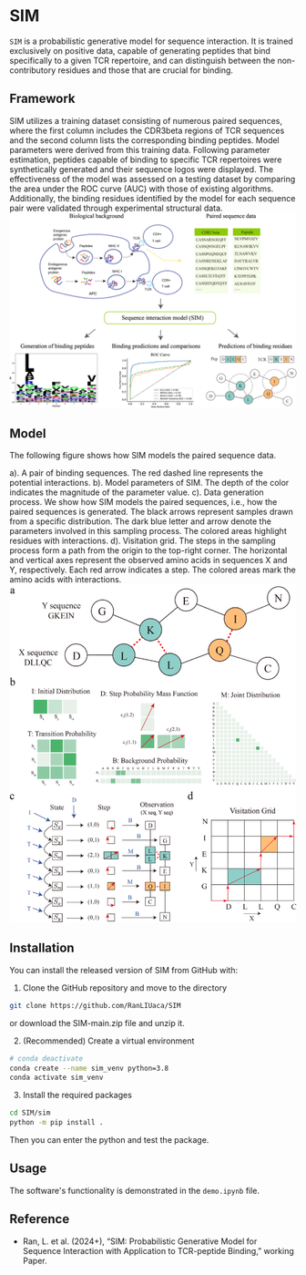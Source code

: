 # SIM
`SIM` is a probabilistic generative model for sequence interaction. It is trained exclusively on positive data, capable of generating peptides that bind specifically to a given TCR repertoire, and can distinguish between the non-contributory residues and those that are crucial for binding.

<!-- framework.png -->
## Framework
SIM utilizes a training dataset consisting of numerous paired sequences, where the first column includes the CDR3beta regions of TCR sequences and the second column lists the corresponding binding peptides. Model parameters were derived from this training data. Following parameter estimation, peptides capable of binding to specific TCR repertoires were synthetically generated and their sequence logos were displayed. The effectiveness of the model was assessed on a testing dataset by comparing the area under the ROC curve (AUC) with those of existing algorithms. Additionally, the binding residues identified by the model for each sequence pair were validated through experimental structural data.
![SIM framework for TCR-peptide binding analysis](./figs/framework.png)

## Model
The following figure shows how SIM models the paired sequence data.

a). A pair of binding sequences. The red dashed line represents the potential interactions. b). Model parameters of SIM. The depth of the color indicates the magnitude of the parameter value. c). Data generation process. We show how SIM models the paired sequences, i.e., how the paired sequences is generated. The black arrows represent samples drawn from a specific distribution. The dark blue letter and arrow denote the parameters involved in this sampling process. The colored areas highlight residues with interactions. d). Visitation grid. The steps in the sampling process form a path from the origin to the top-right corner. The horizontal and vertical axes represent the observed amino acids in sequences X and Y, respectively. Each red arrow indicates a step. The colored areas mark the amino acids with interactions.
![SIM for a pair of binding amino acid sequences](./figs/model_with_para.png)

## Installation
You can install the released version of SIM from GitHub with:
1. Clone the GitHub repository and move to the directory
```bash
git clone https://github.com/RanLIUaca/SIM
```
or download the SIM-main.zip file and unzip it.


2. (Recommended) Create a virtual environment 
```bash
# conda deactivate
conda create --name sim_venv python=3.8
conda activate sim_venv
```

3. Install the required packages 
```bash
cd SIM/sim
python -m pip install .
```

Then you can enter the python and test the package.

## Usage
The software's functionality is demonstrated in the `demo.ipynb` file.


## Reference
-   Ran, L. et al. (2024+), “SIM: Probabilistic Generative Model for Sequence Interaction with Application to TCR-peptide Binding,” working Paper.
